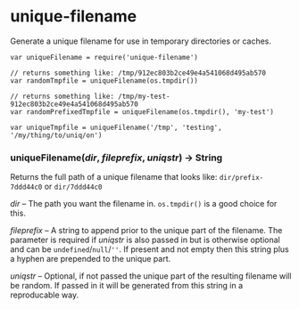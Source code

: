 unique-filename
===============

Generate a unique filename for use in temporary directories or caches.

```
var uniqueFilename = require('unique-filename')

// returns something like: /tmp/912ec803b2ce49e4a541068d495ab570
var randomTmpfile = uniqueFilename(os.tmpdir())

// returns something like: /tmp/my-test-912ec803b2ce49e4a541068d495ab570
var randomPrefixedTmpfile = uniqueFilename(os.tmpdir(), 'my-test')

var uniqueTmpfile = uniqueFilename('/tmp', 'testing', '/my/thing/to/uniq/on')
```

### uniqueFilename(*dir*, *fileprefix*, *uniqstr*) → String

Returns the full path of a unique filename that looks like:
`dir/prefix-7ddd44c0`
or `dir/7ddd44c0`

*dir* – The path you want the filename in. `os.tmpdir()` is a good choice for this.

*fileprefix* – A string to append prior to the unique part of the filename.
The parameter is required if *uniqstr* is also passed in but is otherwise
optional and can be `undefined`/`null`/`''`. If present and not empty
then this string plus a hyphen are prepended to the unique part.

*uniqstr* – Optional, if not passed the unique part of the resulting
filename will be random.  If passed in it will be generated from this string
in a reproducable way.
